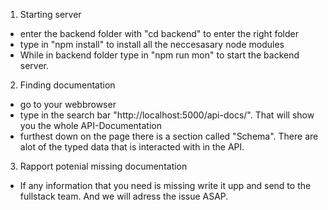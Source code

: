 1. Starting server

- enter the backend folder with "cd backend" to enter the right folder
- type in "npm install" to install all the neccesasary node modules
- While in backend folder type in "npm run mon" to start the backend server.

2. Finding documentation

- go to your webbrowser
- type in the search bar "http://localhost:5000/api-docs/". That will show you the whole API-Documentation
- furthest down on the page there is a section called "Schema". There are alot of the typed data that is interacted with in the API.

3. Rapport potenial missing documentation

- If any information that you need is missing write it upp and send to the fullstack team. And we will adress the issue ASAP.
